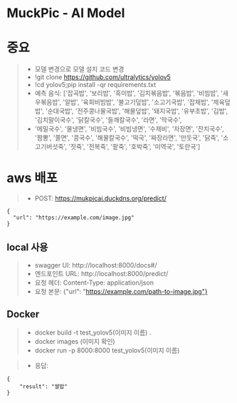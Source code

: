 # MuckPic - AI Model
# 중요
> - 모델 변경으로 모델 설치 코드 변경
> - !git clone https://github.com/ultralytics/yolov5
> - !cd yolov5;pip install -qr requirements.txt
> - 예측 음식: ['잡곡밥', '보리밥', '흑미밥', '김치볶음밥', '볶음밥', '비빔밥', '새우볶음밥', '알밥', '육회비빔밥', '불고기덮밥', '소고기국밥', '잡채밥', '제육덮밥', '순대국밥', '전주콩나물국밥', '해물덮밥', '돼지국밥', '유부초밥', '김밥', '김치말이국수', '닭칼국수', '들깨칼국수', '라면', '막국수',
> - '메밀국수', '물냉면', '비빔국수', '비빔냉면', '수제비', '자장면', '잔치국수', '짬뽕', '쫄면', '콩국수', '해물칼국수', '떡국', '짜장라면', '만둣국', '닭죽', '소고기버섯죽', '잣죽', '전복죽', '팥죽', '호박죽', '미역국', '토란국']

# aws 배포
> - POST: https://mukpicai.duckdns.org/predict/
```
{
  "url": "https://example.com/image.jpg"
}
```

## local 사용
> - swagger UI: http://localhost:8000/docs#/
> - 엔드포인트 URL: http://localhost:8000/predict/
> - 요청 헤더: Content-Type: application/json
> - 요청 본문: {"url": "https://example.com/path-to-image.jpg"}

## Docker
> - docker build -t test_yolov5(이미지 이름) .
> - docker images (이미지 확인)
> - docker run -p 8000:8000 test_yolov5(이미지 이름)

> - 응답:
```
{
    "result": "쌀밥"
}
```
